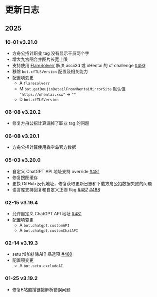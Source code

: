 # 更新日志

## 2025

### 10-01 v3.21.0

- 方舟公招计职业 tag 没有显示干员两个字
- 增大九宫图合并图片长宽上限
- 支持使用 [FlareSolverr](https://github.com/FlareSolverr/FlareSolverr) 解决 ascii2d 或 nHentai 的 cf challenge [#493](../../issues/493)
- 移除 `bot.cfTLSVersion` 配置及相关能力
- 配置项变更
  - A `flaresolverr`
  - M `bot.getDoujinDetailFromNhentaiMirrorSite` 默认值 `"https://nhentai.xxx"` -> `""`
  - D `bot.cfTLSVersion`

### 06-08 v3.20.2

- 修复方舟公招计算漏掉了职业 tag 的问题

### 06-08 v3.20.1

- 方舟公招计算使用森空岛官方数据

### 05-03 v3.20.0

- 自定义 ChatGPT API 地址支持 override [#481](../../issues/481)
- 修复搜图缓存
- 更换 GitHub 反代地址，修复获取更新日志和下载方舟公招数据失败的问题
- 语言库支持回复和自定义正则 flag [#487](../../issues/487) [#488](../../issues/488)

### 02-15 v3.19.4

- 允许自定义 ChatGPT API 地址 [#481](../../issues/481)
- 配置项变更
  - A `bot.chatgpt.customAPI`
  - A `bot.chatgpt.customChatAPI`

### 02-14 v3.19.3

- setu 增加排除AI作品选项 [#480](../../issues/480)
- 配置项变更
  - A `bot.setu.excludeAI`

### 01-25 v3.19.2

- 修复B站直播链接解析错误问题
